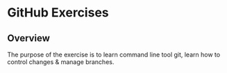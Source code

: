 # GitHub Exercises

## Overview

The purpose of the exercise is to learn command line tool git, learn how to control changes & manage branches.


